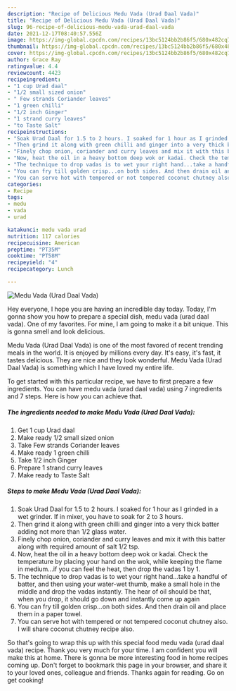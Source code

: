 ```yaml
---
description: "Recipe of Delicious Medu Vada (Urad Daal Vada)"
title: "Recipe of Delicious Medu Vada (Urad Daal Vada)"
slug: 96-recipe-of-delicious-medu-vada-urad-daal-vada
date: 2021-12-17T08:40:57.556Z
image: https://img-global.cpcdn.com/recipes/13bc5124bb2b86f5/680x482cq70/medu-vada-urad-daal-vada-recipe-main-photo.jpg
thumbnail: https://img-global.cpcdn.com/recipes/13bc5124bb2b86f5/680x482cq70/medu-vada-urad-daal-vada-recipe-main-photo.jpg
cover: https://img-global.cpcdn.com/recipes/13bc5124bb2b86f5/680x482cq70/medu-vada-urad-daal-vada-recipe-main-photo.jpg
author: Grace Ray
ratingvalue: 4.4
reviewcount: 4423
recipeingredient:
- "1 cup Urad daal"
- "1/2 small sized onion"
- " Few strands Coriander leaves"
- "1 green chilli"
- "1/2 inch Ginger"
- "1 strand curry leaves"
- "to Taste Salt"
recipeinstructions:
- "Soak Urad Daal for 1.5 to 2 hours. I soaked for 1 hour as I grinded in a wet grinder. If in mixer, you have to soak for 2 to 3 hours."
- "Then grind it along with green chilli and ginger into a very thick batter adding not more than 1/2 glass water."
- "Finely chop onion, coriander and curry leaves and mix it with this batter along with required amount of salt 1/2 tsp."
- "Now, heat the oil in a heavy bottom deep wok or kadai. Check the temperature by placing your hand on the wok, while keeping the flame in medium...if you can feel the heat, then drop the vadas 1 by 1."
- "The technique to drop vadas is to wet your right hand...take a handful of batter, and then using your water-wet thumb, make a small hole in the middle and drop the vadas instantly. The hear of oil should be that, when you drop, it should go down and instantly come up again"
- "You can fry till golden crisp...on both sides. And then drain oil and place them in a paper towel."
- "You can serve hot with tempered or not tempered coconut chutney also. I will share coconut chutney recipe also."
categories:
- Recipe
tags:
- medu
- vada
- urad

katakunci: medu vada urad 
nutrition: 117 calories
recipecuisine: American
preptime: "PT35M"
cooktime: "PT58M"
recipeyield: "4"
recipecategory: Lunch

---
```



![Medu Vada (Urad Daal Vada)](https://img-global.cpcdn.com/recipes/13bc5124bb2b86f5/680x482cq70/medu-vada-urad-daal-vada-recipe-main-photo.jpg)

Hey everyone, I hope you are having an incredible day today. Today, I'm gonna show you how to prepare a special dish, medu vada (urad daal vada). One of my favorites. For mine, I am going to make it a bit unique. This is gonna smell and look delicious.



Medu Vada (Urad Daal Vada) is one of the most favored of recent trending meals in the world. It is enjoyed by millions every day. It's easy, it's fast, it tastes delicious. They are nice and they look wonderful. Medu Vada (Urad Daal Vada) is something which I have loved my entire life.


To get started with this particular recipe, we have to first prepare a few ingredients. You can have medu vada (urad daal vada) using 7 ingredients and 7 steps. Here is how you can achieve that.

<!--inarticleads1-->

##### The ingredients needed to make Medu Vada (Urad Daal Vada):

1. Get 1 cup Urad daal
1. Make ready 1/2 small sized onion
1. Take  Few strands Coriander leaves
1. Make ready 1 green chilli
1. Take 1/2 inch Ginger
1. Prepare 1 strand curry leaves
1. Make ready to Taste Salt




<!--inarticleads2-->

##### Steps to make Medu Vada (Urad Daal Vada):

1. Soak Urad Daal for 1.5 to 2 hours. I soaked for 1 hour as I grinded in a wet grinder. If in mixer, you have to soak for 2 to 3 hours.
1. Then grind it along with green chilli and ginger into a very thick batter adding not more than 1/2 glass water.
1. Finely chop onion, coriander and curry leaves and mix it with this batter along with required amount of salt 1/2 tsp.
1. Now, heat the oil in a heavy bottom deep wok or kadai. Check the temperature by placing your hand on the wok, while keeping the flame in medium...if you can feel the heat, then drop the vadas 1 by 1.
1. The technique to drop vadas is to wet your right hand...take a handful of batter, and then using your water-wet thumb, make a small hole in the middle and drop the vadas instantly. The hear of oil should be that, when you drop, it should go down and instantly come up again
1. You can fry till golden crisp...on both sides. And then drain oil and place them in a paper towel.
1. You can serve hot with tempered or not tempered coconut chutney also. I will share coconut chutney recipe also.




So that's going to wrap this up with this special food medu vada (urad daal vada) recipe. Thank you very much for your time. I am confident you will make this at home. There is gonna be more interesting food in home recipes coming up. Don't forget to bookmark this page in your browser, and share it to your loved ones, colleague and friends. Thanks again for reading. Go on get cooking!
